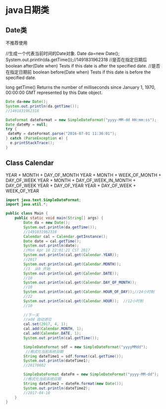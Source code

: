 # java日期类

## Date类

不推荐使用


//生成一个代表当前时间的Date对象.
Date da=new Date();
System.out.println(da.getTime());//1491831962318
//是否在指定日期后
boolean	after(Date when)
Tests if this date is after the specified date.
//是否在指定日期前
boolean	before(Date when)
Tests if this date is before the specified date.

long	getTime()
Returns the number of milliseconds since January 1, 1970, 00:00:00 GMT represented by this Date object.



```java
Date da=new Date();
System.out.println(da.getTime());
//1491831962318

DateFormat dateFormat = new SimpleDateFormat("yyyy-MM-dd HH:mm:ss");
Date dateMy = null;
try {
 dateMy = dateFormat.parse("2016-07-01 11:36:01");
} catch (ParseException e) {
  e.printStackTrace();
}
```

## Class Calendar


 YEAR + MONTH + DAY_OF_MONTH
 YEAR + MONTH + WEEK_OF_MONTH + DAY_OF_WEEK
 YEAR + MONTH + DAY_OF_WEEK_IN_MONTH + DAY_OF_WEEK
 YEAR + DAY_OF_YEAR
 YEAR + DAY_OF_WEEK + WEEK_OF_YEAR


```java
import java.text.SimpleDateFormat;
import java.util.*;

public class Main {
    public static void main(String[] args) {
        Date da = new Date();
        System.out.println(da.getTime());
        //1491831962318
        Calendar cal = Calendar.getInstance();
        Date date = cal.getTime();
        System.out.println(date);
        //Mon Apr 10 22:01:21 CST 2017
        System.out.println(cal.get(Calendar.YEAR));
        //2017
        System.out.println(cal.get(Calendar.MONTH));
        //3  从0 开始
        System.out.println(cal.get(Calendar.DATE));
        //10
        System.out.println(cal.get(Calendar.DAY_OF_MONTH));
        //10
        System.out.println(cal.get(Calendar.HOUR_OF_DAY));//24小时制
        //22
        System.out.println(cal.get(Calendar.HOUR));  //12小时制
        //10
        
        //下一天
        //add 自动进位
        cal.set(2017, 4, 1);
        cal.add(Calendar.MONTH, 1);
        cal.add(Calendar.DATE, 1);
        System.out.println(cal.getTime());

        SimpleDateFormat sdf = new SimpleDateFormat("yyyyMMdd");
         //格式化当前系统日期
        String dateTime1 = sdf.format(cal.getTime());
        System.out.println(dateTime1);
        //20170602

        SimpleDateFormat dateFm = new SimpleDateFormat("yyyy-MM-dd"); 
        //格式化当前系统日期
        String dateTime2 = dateFm.format(new Date());
        System.out.println(dateTime2);
        //2017-04-10
    }
}


```